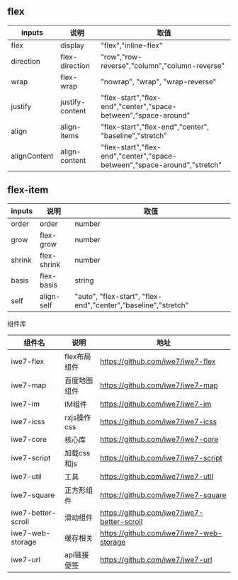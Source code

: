 ## flex

| inputs       | 说明              | 取值                                                                        |
|--------------|-----------------|---------------------------------------------------------------------------|
| flex         | display         | "flex","inline-flex"                                                      |
| direction    | flex-direction  | "row","row-reverse","column","column-reverse"                             |
| wrap         | flex-wrap       | "nowrap", "wrap", "wrap-reverse"                                          |
| justify      | justify-content | "flex-start","flex-end","center","space-between","space-around"           |
| align        | align-items     | "flex-start","flex-end","center", "baseline","stretch"                    |
| alignContent | align-content   | "flex-start","flex-end","center","space-between","space-around","stretch" |


## flex-item

| inputs | 说明          | 取值                                                             |
|--------|-------------|----------------------------------------------------------------|
| order  | order       | number                                                         |
| grow   | flex-grow   | number                                                         |
| shrink | flex-shrink | number                                                         |
| basis  | flex-basis  | string                                                         |
| self   | align-self  | "auto", "flex-start", "flex-end","center","baseline","stretch" |


组件库


| 组件名                | 说明        | 地址                                         |
|--------------------|-----------|--------------------------------------------|
| iwe7-flex          | flex布局组件  | https://github.com/iwe7/iwe7-flex          |
| iwe7-map           | 百度地图组件    | https://github.com/iwe7/iwe7-map           |
| iwe7-im            | IM组件      | https://github.com/iwe7/iwe7-im            |
| iwe7-icss          | rxjs操作css | https://github.com/iwe7/iwe7-icss          |
| iwe7-core          | 核心库       | https://github.com/iwe7/iwe7-core          |
| iwe7-script        | 加载css和js  | https://github.com/iwe7/iwe7-script        |
| iwe7-util          | 工具        | https://github.com/iwe7/iwe7-util          |
| iwe7-square        | 正方形组件     | https://github.com/iwe7/iwe7-square        |
| iwe7-better-scroll | 滑动组件      | https://github.com/iwe7/iwe7-better-scroll |
| iwe7-web-storage   | 缓存相关      | https://github.com/iwe7/iwe7-web-storage   |
| iwe7-url           | api链接便签   | https://github.com/iwe7/iwe7-url           |

